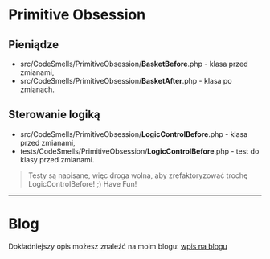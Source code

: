 # Primitive Obsession

## Pieniądze
* src/CodeSmells/PrimitiveObsession/**BasketBefore**.php - klasa przed zmianami,
* src/CodeSmells/PrimitiveObsession/**BasketAfter**.php - klasa po zmianach.

## Sterowanie logiką
* src/CodeSmells/PrimitiveObsession/**LogicControlBefore**.php - klasa przed zmianami,
* tests/CodeSmells/PrimitiveObsession/**LogicControlBefore**.php - test do klasy przed zmianami.

> Testy są napisane, więc droga wolna, aby zrefaktoryzować trochę LogicControlBefore! ;) Have Fun!

---
# Blog
Dokładniejszy opis możesz znaleźć na moim blogu: [wpis na blogu](https://wswiecieit.dev/code-smells-primitive-obsession)